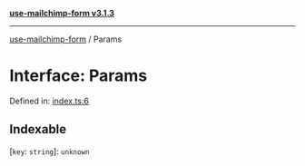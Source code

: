 [**use-mailchimp-form v3.1.3**](../README.md)

---

[use-mailchimp-form](../globals.md) / Params

# Interface: Params

Defined in: [index.ts:6](https://github.com/imgarylai/use-mailchimp-form/blob/586051af57e37bb69b621a3d3314d1f3b5b97eea/src/index.ts#L6)

## Indexable

\[`key`: `string`\]: `unknown`
